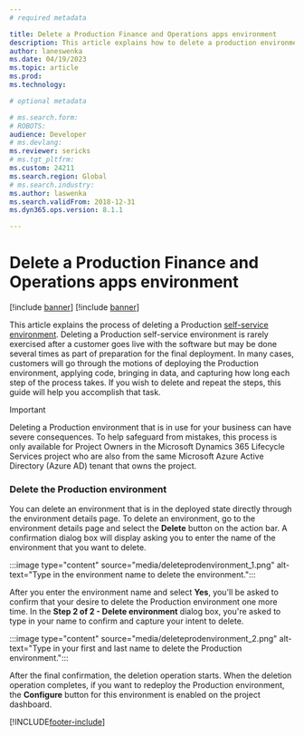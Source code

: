```yaml
---
# required metadata

title: Delete a Production Finance and Operations apps environment
description: This article explains how to delete a production environment using a self-service experience.
author: laneswenka
ms.date: 04/19/2023
ms.topic: article
ms.prod: 
ms.technology: 

# optional metadata

# ms.search.form: 
# ROBOTS: 
audience: Developer
# ms.devlang: 
ms.reviewer: sericks
# ms.tgt_pltfrm: 
ms.custom: 24211
ms.search.region: Global
# ms.search.industry: 
ms.author: laswenka
ms.search.validFrom: 2018-12-31
ms.dyn365.ops.version: 8.1.1

---
```


# Delete a Production Finance and Operations apps environment

[!include [banner](../includes/banner.md)]
[!include [banner](../includes/limited-availability.md)]

This article explains the process of deleting a Production [self-service environment](infrastructure-stack.md). Deleting a Production self-service environment is rarely exercised after a customer goes live with the software but may be done several times as part of preparation for the final deployment. In many cases, customers will go through the motions of deploying the Production environment, applying code, bringing in data, and capturing how long each step of the process takes. If you wish to delete and repeat the steps, this guide will help you accomplish that task.

> [!IMPORTANT]
> Deleting a Production environment that is in use for your business can have severe consequences. To help safeguard from mistakes, this process is only available for Project Owners in the Microsoft Dynamics 365 Lifecycle Services project who are also from the same Microsoft Azure Active Directory (Azure AD) tenant that owns the project.

### Delete the Production environment

You can delete an environment that is in the deployed state directly through the environment details page. To delete an environment, go to the environment details page and select the **Delete** button on the action bar. A confirmation dialog box will display asking you to enter the name of the environment that you want to delete. 

:::image type="content" source="media/deleteprodenvironment_1.png" alt-text="Type in the environment name to delete the environment."::: 

After you enter the environment name and select **Yes**, you'll be asked to confirm that your desire to delete the Production environment one more time. In the **Step 2 of 2 - Delete environment** dialog box, you're asked to type in your name to confirm and capture your intent to delete.

:::image type="content" source="media/deleteprodenvironment_2.png" alt-text="Type in your first and last name to delete the Production environment."::: 

After the final confirmation, the deletion operation starts. When the deletion operation completes, if you want to redeploy the Production environment, the **Configure** button for this environment is enabled on the project dashboard. 


[!INCLUDE[footer-include](../../../includes/footer-banner.md)]
